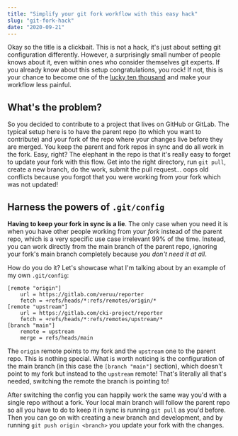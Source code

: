 ```yaml
---
title: "Simplify your git fork workflow with this easy hack"
slug: "git-fork-hack"
date: "2020-09-21"
---
```


Okay so the title is a clickbait. This is not a hack, it's just about setting git
configuration differently. However, a surprisingly small number of people knows
about it, even within ones who consider themselves git experts. If you already
know about this setup congratulations, you rock! If not, this is your chance to
become one of the [lucky ten thousand] and make your workflow less painful.

## What's the problem?

So you decided to contribute to a project that lives on GitHub or GitLab. The
typical setup here is to have the parent repo (to which you want to contribute)
and your fork of the repo where your changes live before they are merged. You keep
the parent and fork repos in sync and do all work in the fork. Easy, right? The
elephant in the repo is that it's really easy to forget to update your fork with
this flow. Get into the right directory, run `git pull`, create a new branch, do
the work, submit the pull request... oops old conflicts because you forgot that
you were working from your fork which was not updated!

## Harness the powers of `.git/config`

**Having to keep your fork in sync is a lie**. The only case when you need it is
when you have other people working from *your fork* instead of the parent repo,
which is a very specific use case irrelevant 99% of the time. Instead, you can
work directly from the main branch of the parent repo, ignoring your fork's main
branch completely because *you don't need it at all*.

How do you do it? Let's showcase what I'm talking about by an example of my own
`.git/config`:

```
[remote "origin"]
	url = https://gitlab.com/veruu/reporter
	fetch = +refs/heads/*:refs/remotes/origin/*
[remote "upstream"]
	url = https://gitlab.com/cki-project/reporter
	fetch = +refs/heads/*:refs/remotes/upstream/*
[branch "main"]
	remote = upstream
	merge = refs/heads/main
```

The `origin` remote points to my fork and the `upstream` one to the parent repo.
This is nothing special. What is worth noticing is the configuration of the
main branch (in this case the `[branch "main"]` section), which doesn't point to
my fork but instead to the `upstream` remote! That's literally all that's needed,
switching the remote the branch is pointing to!

After switching the config you can happily work the same way you'd with a single
repo without a fork. Your local main branch will follow the parent repo so all
you have to do to keep it in sync is running `git pull` as you'd before. Then you
can go on with creating a new branch and development, and by running
`git push origin <branch>` you update your fork with the changes.



[lucky ten thousand]: https://xkcd.com/1053/
